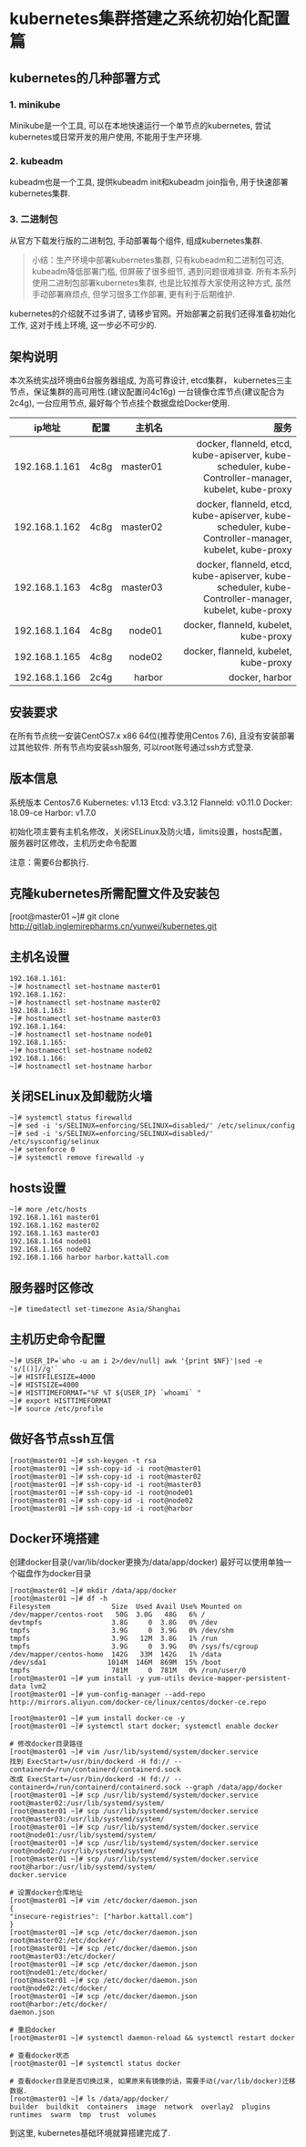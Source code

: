 # kubernetes集群搭建之系统初始化配置篇

## kubernetes的几种部署方式

### 1. minikube

Minikube是一个工具, 可以在本地快速运行一个单节点的kubernetes, 尝试kubernetes或日常开发的用户使用, 不能用于生产环境.

### 2. kubeadm

kubeadm也是一个工具, 提供kubeadm init和kubeadm join指令, 用于快速部署kubernetes集群.

### 3. 二进制包

从官方下载发行版的二进制包, 手动部署每个组件, 组成kubernetes集群.

>小结：生产环境中部署kubernetes集群, 只有kubeadm和二进制包可选, kubeadm降低部署门槛, 但屏蔽了很多细节, 遇到问题很难排查. 所有本系列使用二进制包部署kubernetes集群, 也是比较推荐大家使用这种方式, 虽然手动部署麻烦点, 但学习很多工作部署, 更有利于后期维护.

kubernetes的介绍就不过多讲了, 请移步官网。开始部署之前我们还得准备初始化工作, 这对于线上环境, 这一步必不可少的.

## 架构说明

本次系统实战环境由6台服务器组成, 为高可靠设计, etcd集群， kubernetes三主节点，保证集群的高可用性.(建议配置问4c16g) 一台镜像仓库节点(建议配合为2c4g), 一台应用节点, 最好每个节点挂个数据盘给Docker使用. 

ip地址|配置|主机名|服务
--|:--:|--:|--:
192.168.1.161|4c8g|master01|docker, flanneld, etcd, kube-apiserver, kube-scheduler, kube-Controller-manager, kubelet, kube-proxy
192.168.1.162|4c8g|master02|docker, flanneld, etcd, kube-apiserver, kube-scheduler, kube-Controller-manager, kubelet, kube-proxy
192.168.1.163|4c8g|master03|docker, flanneld, etcd, kube-apiserver, kube-scheduler, kube-Controller-manager, kubelet, kube-proxy
192.168.1.164|4c8g|node01|docker, flanneld, kubelet, kube-proxy
192.168.1.165|4c8g|node02|docker, flanneld, kubelet, kube-proxy
192.168.1.166|2c4g|harbor|docker, harbor


## 安装要求

在所有节点统一安装CentOS7.x x86 64位(推荐使用Centos 7.6), 且没有安装部署过其他软件.
所有节点均安装ssh服务, 可以root账号通过ssh方式登录.

## 版本信息

系统版本 Centos7.6
Kubernetes: v1.13
Etcd: v3.3.12
Flanneld: v0.11.0
Docker: 18.09-ce
Harbor: v1.7.0

初始化项主要有主机名修改，关闭SELinux及防火墙，limits设置，hosts配置， 服务器时区修改，主机历史命令配置

注意：需要6台都执行.

## 克隆kubernetes所需配置文件及安装包

[root@master01 ~]# git clone http://gitlab.inglemirepharms.cn/yunwei/kubernetes.git

## 主机名设置

```
192.168.1.161:
~]# hostnamectl set-hostname master01
192.168.1.162:
~]# hostnamectl set-hostname master02
192.168.1.163:
~]# hostnamectl set-hostname master03
192.168.1.164:
~]# hostnamectl set-hostname node01
192.168.1.165:
~]# hostnamectl set-hostname node02
192.168.1.166:
~]# hostnamectl set-hostname harbor
```

## 关闭SELinux及卸载防火墙

```
~]# systemctl status firewalld
~]# sed -i 's/SELINUX=enforcing/SELINUX=disabled/' /etc/selinux/config
~]# sed -i 's/SELINUX=enforcing/SELINUX=disabled/' /etc/sysconfig/selinux
~]# setenforce 0
~]# systemctl remove firewalld -y
```

## hosts设置

```
~]# more /etc/hosts
192.168.1.161 master01 
192.168.1.162 master02
192.168.1.163 master03
192.168.1.164 node01
192.168.1.165 node02
192.168.1.166 harbor harbor.kattall.com
```

## 服务器时区修改
```
~]# timedatectl set-timezone Asia/Shanghai
```

## 主机历史命令配置
```
~]# USER_IP=`who -u am i 2>/dev/null| awk '{print $NF}'|sed -e 's/[()]//g'`
~]# HISTFILESIZE=4000 
~]# HISTSIZE=4000 
~]# HISTTIMEFORMAT="%F %T ${USER_IP} `whoami` " 
~]# export HISTTIMEFORMAT
~]# source /etc/profile
```
## 做好各节点ssh互信
```
[root@master01 ~]# ssh-keygen -t rsa
[root@master01 ~]# ssh-copy-id -i root@master01
[root@master01 ~]# ssh-copy-id -i root@master02
[root@master01 ~]# ssh-copy-id -i root@master03
[root@master01 ~]# ssh-copy-id -i root@node01
[root@master01 ~]# ssh-copy-id -i root@node02
[root@master01 ~]# ssh-copy-id -i root@harbor
```

## Docker环境搭建

创建docker目录(/var/lib/docker更换为/data/app/docker)
最好可以使用单独一个磁盘作为docker目录
```
[root@master01 ~]# mkdir /data/app/docker 
[root@master01 ~]# df -h
Filesystem               Size  Used Avail Use% Mounted on
/dev/mapper/centos-root   50G  3.0G   48G   6% /
devtmpfs                 3.8G     0  3.8G   0% /dev
tmpfs                    3.9G     0  3.9G   0% /dev/shm
tmpfs                    3.9G   12M  3.8G   1% /run
tmpfs                    3.9G     0  3.9G   0% /sys/fs/cgroup
/dev/mapper/centos-home  142G   33M  142G   1% /data
/dev/sda1               1014M  146M  869M  15% /boot
tmpfs                    781M     0  781M   0% /run/user/0
[root@master01 ~]# yum install -y yum-utils device-mapper-persistent-data lvm2
[root@master01 ~]# yum-config-manager --add-repo http://mirrors.aliyun.com/docker-ce/linux/centos/docker-ce.repo

[root@master01 ~]# yum install docker-ce -y
[root@master01 ~]# systemctl start docker; systemctl enable docker

# 修改docker目录路径
[root@master01 ~]# vim /usr/lib/systemd/system/docker.service
找到 ExecStart=/usr/bin/dockerd -H fd:// --containerd=/run/containerd/containerd.sock
改成 ExecStart=/usr/bin/dockerd -H fd:// --containerd=/run/containerd/containerd.sock --graph /data/app/docker
[root@master01 ~]# scp /usr/lib/systemd/system/docker.service root@master02:/usr/lib/systemd/system/  
[root@master01 ~]# scp /usr/lib/systemd/system/docker.service root@master03:/usr/lib/systemd/system/   
[root@master01 ~]# scp /usr/lib/systemd/system/docker.service root@node01:/usr/lib/systemd/system/   
[root@master01 ~]# scp /usr/lib/systemd/system/docker.service root@node02:/usr/lib/systemd/system/   
[root@master01 ~]# scp /usr/lib/systemd/system/docker.service root@harbor:/usr/lib/systemd/system/
docker.service 

# 设置docker仓库地址
[root@master01 ~]# vim /etc/docker/daemon.json
{
"insecure-registries": ["harbor.kattall.com"]
}
[root@master01 ~]# scp /etc/docker/daemon.json root@master02:/etc/docker/
[root@master01 ~]# scp /etc/docker/daemon.json root@master03:/etc/docker/  
[root@master01 ~]# scp /etc/docker/daemon.json root@node01:/etc/docker/   
[root@master01 ~]# scp /etc/docker/daemon.json root@node02:/etc/docker/  
[root@master01 ~]# scp /etc/docker/daemon.json root@harbor:/etc/docker/
daemon.json 

# 重启docker
[root@master01 ~]# systemctl daemon-reload && systemctl restart docker

# 查看docker状态
[root@master01 ~]# systemctl status docker

# 查看docker目录是否切换过来, 如果原来有镜像的话，需要手动(/var/lib/docker)迁移数据.
[root@master01 ~]# ls /data/app/docker/
builder  buildkit  containers  image  network  overlay2  plugins  runtimes  swarm  tmp  trust  volumes
```

到这里, kubernetes基础环境就算搭建完成了.